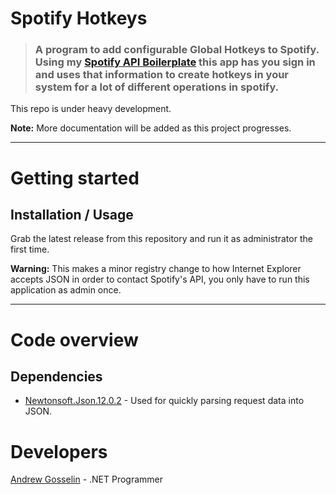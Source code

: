 # Spotify Hotkeys

> ### A program to add configurable Global Hotkeys to Spotify. Using my [Spotify API Boilerplate](https://github.com/andrewgosselin/Spotify-Authorization-Boilerplate) this app has you sign in and uses that information to create hotkeys in your system for a lot of different operations in spotify.

This repo is under heavy development.

**Note:** More documentation will be added as this project progresses.

----------

# Getting started

## Installation / Usage

Grab the latest release from this repository and run it as administrator the first time.

**Warning:** This makes a minor registry change to how Internet Explorer accepts JSON in order to contact Spotify's API, you only have to run this application as admin once.

----------

# Code overview

## Dependencies

- [Newtonsoft.Json.12.0.2](https://www.nuget.org/packages/Newtonsoft.Json/) - Used for quickly parsing request data into JSON.

# Developers
[Andrew Gosselin](https://github.com/andrewgosselin) - .NET Programmer
